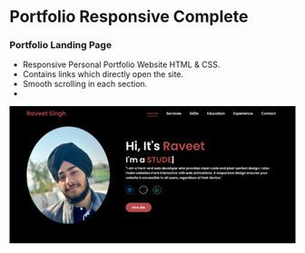 # Portfolio Responsive Complete
### Portfolio Landing Page

- Responsive Personal Portfolio Website HTML & CSS.
- Contains links which directly open the site.
- Smooth scrolling in each section.
- <br>
![preview img](/preview.png)

